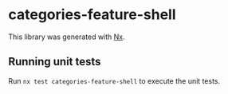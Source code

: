 # categories-feature-shell

This library was generated with [Nx](https://nx.dev).

## Running unit tests

Run `nx test categories-feature-shell` to execute the unit tests.
